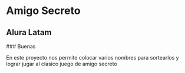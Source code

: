 <h1>Amigo Secreto</h1>
<h2>Alura Latam</h2>
### Buenas

En este proyecto nos permite colocar varios nombres para sortearlos y lograr jugar al clasico juego de amigo secreto
